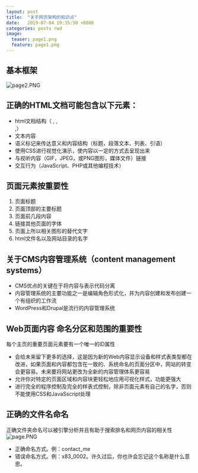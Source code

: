 ```yaml
---
layout: post
title:  "关于网页架构的知识点"
date:   2019-07-04 19:35:50 +0800
categories: posts rwd
image:
  teaser: page1.png
  feature: page1.png
---
```


## 基本框架
![page2.PNG](https://i.loli.net/2018/01/01/5a4a352d9bdf9.png)

## 正确的HTML文档可能包含以下元素：
- html文档结构（<head> ,<body> ,<div> ,<span>）
- 文本内容
- 语义标记来传达意义和内容结构（标题，段落文本、列表、引语）
- 使用CSS进行视觉化演示，使内容以一定的方式去呈现出来
- 与视听内容（GIF，JPEG，或PNG图形，媒体文件）链接
- 交互行为（JavaScript、PHP或其他编程技术）

## 页面元素按重要性
1. 页面标题
2. 页面顶部的主要标题
3. 页面前几段内容
4. 链接其他页面的字体
5. 页面上所以相关图形的替代文字
6. html文件名以及网站目录的名字


## 关于CMS内容管理系统（content management systems）
- CMS优点的关键在于将内容与表示代码分离
- 内容管理系统的主要功能之一是编辑角色形式化，并为内容创建和发布创建一个有组织的工作流
- WordPress和Drupal是流行的内容管理系统

## Web页面内容 命名分区和范围的重要性

每个主页的重要页面元素要有一个唯一的ID属性
- 会给未来留下更多的选择，这是因为新的Web内容显示设备和样式表类型都在改进，如果页面和内容都包含在一致的、系统命名的页面分区中，网站的转变会更容易。未来要将网站更改为全新的内容管理体系更容易
- 允许你对特定的页面区域和内容块更轻松地应用可视化样式，功能更强大
- 进行完全的程序控制及完全的样表式控制，除非页面元素有自己的名字，否则不能使用CSS和JavaSscript处理

## 正确的文件名命名
正确文件夹命名可以被引擎分析并且有助于搜索排名和网页内容的相关性
![page.PNG](https://i.loli.net/2018/01/01/5a4a1319f081e.png)

- 正确命名方式。例：contact_me
- 错误命名方式。例：x83_0002。许久过后，你也许会忘记这个名称是什么意思。
